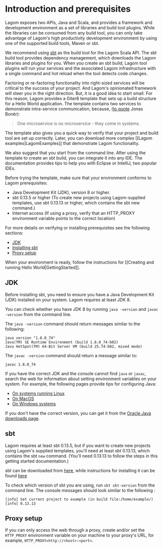 # Introduction and prerequisites

Lagom exposes two APIs, Java and Scala, and provides a framework and development environment as a set of libraries and build tool plugins. While the libraries can be consumed from any build tool, you can only take advantage of Lagom's high productivity development environment by using one of the supported build tools, Maven or sbt. 

We recommend using [sbt](http://www.scala-sbt.org) as the build tool for the Lagom Scala API. The sbt build tool provides dependency management, which downloads the Lagom libraries and plugins for you. When you create an sbt build, Lagom tool plugins will run your services and the associated Lagom infrastructure with a single command and hot reload when the tool detects code changes.

Factoring or re-factoring functionality into right-sized services will be critical to the success of your project. And Lagom's opinionated framework will steer you in the right direction. But, it is a good idea to start small. For this reason, Lagom provides a Giter8 template that sets up a build structure for a Hello World application. The template contains two services to demonstrate intra-service communication, because, ([to quote](https://twitter.com/jboner/status/699536472442011648) Jonas Bonér):

> One microservice is no microservice - they come in systems.

The template also gives you a quick way to verify that your project and build tool are set up correctly. Later, you can download more complex [[Lagom examples|LagomExamples]] that demonstrate Lagom functionality. 
 
We also suggest that you start from the command line. After using the template to create an sbt build, you can integrate it into any IDE. The documentation provides tips to help you with Eclipse or IntelliJ, two popular IDEs. 
 
Before trying the template, make sure that your environment conforms to Lagom prerequisites:

* Java Development Kit (JDK), version 8 or higher. 
* sbt 0.13.5 or higher (To create new projects using Lagom-supplied templates, use sbt 0.13.13 or higher, which contains the sbt new command.)
* Internet access (If using a proxy, verify that an HTTP_PROXY environment variable points to the correct location)

For more details on verifying or installing prerequisites see the following sections:

* [JDK](#JDK)
* [Installing sbt](#sbt)
* [Proxy setup](#Proxy-setup)

When your environment is ready, follow the instructions for [[Creating and running Hello World|GettingStarted]].

## JDK

Before installing sbt, you need to ensure you have a Java Development Kit (JDK) installed on your system.  Lagom requires at least JDK 8.

You can check whether you have JDK 8 by running `java -version` and `javac -version` from the command line.

The `java -version` command should return messages similar to the following:

```
java version "1.8.0_74"
Java(TM) SE Runtime Environment (build 1.8.0_74-b02)
Java HotSpot(TM) 64-Bit Server VM (build 25.74-b02, mixed mode)
```
The `javac -version` command should return a message similar to:

```
javac 1.8.0_74
```
If you have the correct JDK and the console cannot find `java` or `javac`, search the web for information about setting environment variables on your system. For example, the following pages provide tips for configuring Java:
* [On systems running Linux](http://stackoverflow.com/questions/33860560/how-to-set-java-environment-variables-using-shell-script)
* [On MacOS](http://osxdaily.com/2015/07/28/set-enviornment-variables-mac-os-x/)
* [On Windows systems](http://stackoverflow.com/questions/1672281/environment-variables-for-java-installation)

If you don't have the correct version, you can get it from the [Oracle Java downloads page](http://www.oracle.com/technetwork/java/javase/downloads/index.html).

## sbt

Lagom requires at least sbt 0.13.5, but if you want to create new projects using Lagom's supplied templates, you'll need at least sbt 0.13.13, which contains the sbt `new` command. (You'll need 0.13.13 to follow the steps in this getting started documentation.)

sbt can be downloaded from [here](http://www.scala-sbt.org/download.html), while instructions for installing it can be found [here](http://www.scala-sbt.org/release/docs/Setup.html)

To check which version of sbt you are using, run `sbt sbt-version` from the command line. The console messages should look similar to the following :

```
[info] Set current project to example (in build file:/home/example/)
[info] 0.13.13
```

## Proxy setup

If you can only access the web through a proxy, create and/or set the `HTTP_PROXY` environment variable on your machine  to your proxy's URL, for example, `HTTP_PROXY=http://<host>:<port>`.